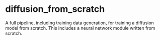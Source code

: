 # diffusion_from_scratch
A full pipeline, including training data generation, for training a diffusion model from scratch. This includes a neural network module written from scratch.
